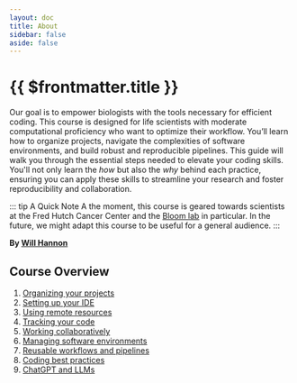 ```yaml
---
layout: doc
title: About
sidebar: false
aside: false
---
```


# {{ $frontmatter.title }}

Our goal is to empower biologists with the tools necessary for efficient coding. This course is designed for life scientists with moderate computational proficiency who want to optimize their workflow. You’ll learn how to organize projects, navigate the complexities of software environments, and build robust and reproducible pipelines. This guide will walk you through the essential steps needed to elevate your coding skills. You'll not only learn the *how* but also the *why* behind each practice, ensuring you can apply these skills to streamline your research and foster reproducibility and collaboration.

::: tip A Quick Note
A the moment, this course is geared towards scientists at the Fred Hutch Cancer Center and the [Bloom lab](https://research.fredhutch.org/bloom/en.html) in particular. In the future, we might adapt this course to be useful for a general audience.
:::

**By [Will Hannon](https://willhannon.com/)**

## Course Overview

1. [Organizing your projects]()
2. [Setting up your IDE]()
3. [Using remote resources]()
4. [Tracking your code]()
5. [Working collaboratively]()
6. [Managing software environments]()
7. [Reusable workflows and pipelines]()
8. [Coding best practices]()
9. [ChatGPT and LLMs]()
